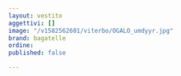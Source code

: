```yaml
---
layout: vestito
aggettivi: []
image: "/v1582562601/viterbo/OGALO_umdyyr.jpg"
brand: bagatelle
ordine: 
published: false

---
```

